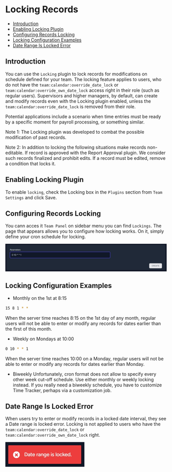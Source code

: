 # Locking Records

- [Introduction](#introduction)
- [Enabling Locking Plugin](#enable)
- [Configuring Records Locking](#configure)
- [Locking Configuration Examples](#examples)
- [Date Range Is Locked Error](#error)

<a name="introduction"></a>
## Introduction

You can use the `Locking` plugin to lock records for modifications on schedule defined for your team. The locking feature applies to users, who do not have the `team:calendar:override_date_lock` or `team:calendar:override_own_date_lock` access right in their role (such as regular users). Supervisors and higher managers, by default, can create and modify records even with the Locking plugin enabled, unless the `team:calendar:override_date_lock` is removed from their role.

Potential applications include a scenario when time entries must be ready by a specific moment for payroll processing, or something similar.

Note 1: The Locking plugin was developed to combat the possible modification of past records.

Note 2: In addition to locking the following situations make records non-editable.
If record is approved with the Report Approval plugin.
We consider such records finalized and prohibit edits. If a record must be edited, remove a condition that locks it.

<a name="enable"></a>
## Enabling Locking Plugin

To enable `locking`, check the Locking box in the `Plugins` section from `Team Settings` and click Save.

<a name="configure"></a>
## Configuring Records Locking

You cann acces it `Team Panel` on sidebar menu you can find `Lockings`. The page that appears allows you to configure how locking works. On it, simply define your cron schedule for locking.

![create-lockings](https://raw.githubusercontent.com/custura/docs/main/preview/lockings.jpg)

<a name="examples"></a>
## Locking Configuration Examples

- Monthly on the 1st at 8:15
```bash
15 8 1 * *
```
When the server time reaches 8:15 on the 1st day of any month, regular users will not be able to enter or modify any records for dates earlier than the first of this month.

- Weekly on Mondays at 10:00
```bash
0 10 * * 1
```
When the server time reaches 10:00 on a Monday, regular users will not be able to enter or modify any records for dates earlier than Monday.
- Biweekly
Unfortunately, cron format does not allow to specify every other week cut-off schedule. Use either monthly or weekly locking instead. If you really need a biweekly schedule, you have to customize Time Tracker, perhaps via a customization job.

<a name="error"> </a>
## Date Range Is Locked Error

When users try to enter or modify records in a locked date interval, they see a Date range is locked error. Locking is not applied to users who have the `team:calendar:override_date_lock` or `team:calendar:override_own_date_lock` right.

![create-lockings](https://raw.githubusercontent.com/custura/docs/main/preview/locking-error.jpg)
